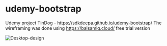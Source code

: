 # udemy-bootstrap
Udemy project TinDog - https://sdkdeepa.github.io/udemy-bootstrap/
The wireframing was done using https://balsamiq.cloud/ free trial version

![Desktop-design](https://github.com/sdkdeepa/udemy-bootstrap/blob/master/TinDog-wireframe/Screen%20Shot%202020-08-16%20at%201.06.11%20PM.png)

